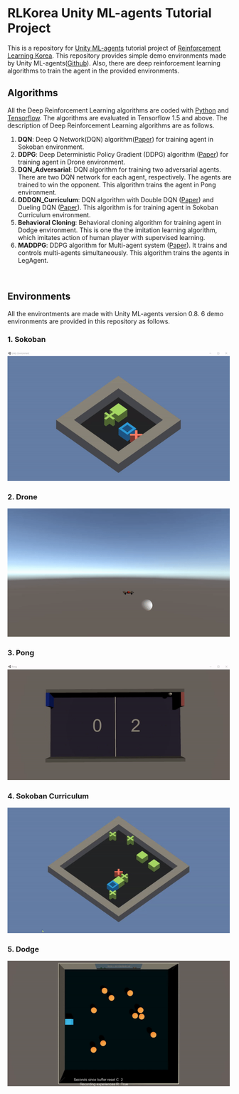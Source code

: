 # RLKorea Unity ML-agents Tutorial Project

This is a repository for [Unity ML-agents](<https://unity3d.com/kr/machine-learning>) tutorial project of [Reinforcement Learning Korea](<https://www.facebook.com/groups/ReinforcementLearningKR/?ref=bookmarks>). This repository provides simple demo environments made by Unity ML-agents([Github](<https://github.com/Unity-Technologies/ml-agents>)). Also, there are deep reinforcement learning algorithms to train the agent in the provided environments. 



## Algorithms

All the Deep Reinforcement Learning algorithms are coded with [Python](<https://www.python.org/>) and [Tensorflow](<https://www.tensorflow.org/>). The algorithms are evaluated in Tensorflow 1.5 and above. The description of Deep Reinforcement Learning algorithms are as follows. 

1. **DQN**: Deep Q Network(DQN) algorithm([Paper](<https://web.stanford.edu/class/psych209/Readings/MnihEtAlHassibis15NatureControlDeepRL.pdf>)) for training agent in Sokoban environment.  
2. **DDPG**: Deep Deterministic Policy Gradient (DDPG) algorithm ([Paper](<https://arxiv.org/abs/1509.02971>)) for training agent in Drone environment. 
3. **DQN_Adversarial**: DQN algorithm for training two adversarial agents. There are two DQN network for each agent, respectively. The agents are trained to win the opponent.  This algorithm trains the agent in Pong environment. 
4. **DDDQN_Curriculum**: DQN algorithm with Double DQN ([Paper](<https://arxiv.org/abs/1509.06461>)) and Dueling DQN ([Paper](<https://arxiv.org/abs/1511.06581>)). This algorithm is for training agent in Sokoban Curriculum environment. 
5. **Behavioral Cloning**: Behavioral cloning algorithm for training agent in Dodge environment. This is one the the imitation learning algorithm, which imitates action of human player with supervised learning. 
6. **MADDPG**: DDPG algorithm for Multi-agent system ([Paper](<https://arxiv.org/abs/1706.02275>)). It trains and controls multi-agents simultaneously. This algorithm trains the agents in LegAgent. 

<br>

## Environments

All the environtments are made with Unity ML-agents version 0.8. 6 demo environments are provided in this repository as follows. 

### 1. Sokoban

<img src="./images/Sokoban.gif" alt="Sokoban" style="width: 500px;"/>



### 2. Drone

<img src="./images/Drone.gif" alt="Drone" style="width: 500px;"/>

### 3. Pong 

<img src="./images/Pong.gif" alt="Pong" style="width: 500px;"/>



### 4. Sokoban Curriculum

<img src="./images/Sokoban_Curriculum.gif" alt="Sokoban_Curriculum" style="width: 500px;"/>



### 5. Dodge

<img src="./images/Dodge.gif" alt="Dodge" style="width: 500px;"/>









